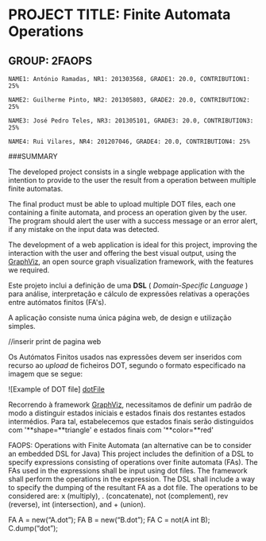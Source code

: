 # PROJECT TITLE: Finite Automata Operations
## GROUP: 2FAOPS
```
NAME1: António Ramadas, NR1: 201303568, GRADE1: 20.0, CONTRIBUTION1: 25%

NAME2: Guilherme Pinto, NR2: 201305803, GRADE2: 20.0, CONTRIBUTION2: 25%

NAME3: José Pedro Teles, NR3: 201305101, GRADE3: 20.0, CONTRIBUTION3: 25%

NAME4: Rui Vilares, NR4: 201207046, GRADE4: 20.0, CONTRIBUTION4: 25%
```
###SUMMARY

The developed project consists in a single webpage application with the intention to provide to the user the result from a operation between multiple finite automatas.

The final product must be able to upload multiple DOT files, each one containing a finite automata, and process an operation given by the user. The program should alert the user with a success message or an error alert, if any mistake on the input data was detected.

The development of a web application is ideal for this project, improving the interaction with the user and offering the best visual output, using the [GraphViz](http://www.graphviz.org/), an open source graph visualization framework, with the features we required.





Este projeto inclui a definição de uma **DSL** ( _Domain-Specific Language_ ) para análise, interpretação e cálculo de expressões relativas a operações entre autómatos finitos (FA's).

A aplicação consiste numa única página web, de design e utilização simples.

//inserir print de pagina web

Os Autómatos Finitos usados nas expressões devem ser inseridos com recurso ao _upload_ de ficheiros DOT, segundo o formato especificado na imagem que se segue:

![Example of DOT file] [dotFile]

Recorrendo à framework [GraphViz](http://www.graphviz.org/), necessitamos de definir um padrão de modo a distinguir estados iniciais e estados finais dos restantes estados intermédios. Para tal, estabelecemos que estados finais serão distinguidos com '**shape=**triangle' e estados finais com '**color=**red'






FAOPS: Operations with Finite Automata (an alternative can be to consider an embedded DSL for Java)
This project includes the definition of a DSL to specify expressions consisting of operations over finite automata (FAs).
The FAs used in the expressions shall be input using dot files. The framework shall perform the operations in the expression.
The DSL shall include a way to specify the dumping of the resultant FA as a dot file. 
The operations to be considered are: x (multiply), . (concatenate), not (complement), rev (reverse), int (intersection), and + (union).

FA A = new(“A.dot”);
FA B = new(“B.dot”);
FA C = not(A int B);
C.dump(“dot”);


[dotFile]: https://github.com/RuiVilares/COMP-FAOPS/blob/Guilherme/extra/readmeResources/dotFile.PNG
